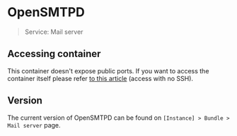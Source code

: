 # OpenSMTPD 

> Service: Mail server

## Accessing container 

This container doesn't expose public ports. If you want to access the container itself please refer [to this article](access.md) (access with no SSH).

## Version

The current version of OpenSMTPD can be found on `[Instance] > Bundle > Mail server` page.
